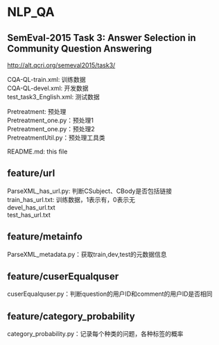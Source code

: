 # NLP_QA

## SemEval-2015 Task 3: Answer Selection in Community Question Answering
http://alt.qcri.org/semeval2015/task3/

CQA-QL-train.xml: 训练数据<br>
CQA-QL-devel.xml: 开发数据<br>
test_task3_English.xml: 测试数据<br>

Pretreatment: 预处理<br>
Pretreatment_one.py：预处理1<br>
Pretreatment_one.py：预处理2<br>
PretreatmentUtil.py：预处理工具类<br>

README.md: this file<br>

## feature/url<br>
ParseXML_has_url.py: 判断CSubject、CBody是否包括链接<br>
train_has_url.txt: 训练数据，1表示有，0表示无<br>
devel_has_url.txt<br>
test_has_url.txt<br>

## feature/metainfo
ParseXML_metadata.py：获取train,dev,test的元数据信息

## feature/cuserEqualquser
cuserEqualquser.py：判断question的用户ID和comment的用户ID是否相同

## feature/category_probability
category_probability.py：记录每个种类的问题，各种标签的概率



